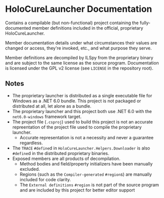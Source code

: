 # HoloCureLauncher Documentation

Contains a compilable (but non-functional) project containing the fully-documented member definitions included in the official, proprietary HoloCureLauncher.

Member documentation details under what circumstances their values are changed or access, they're invoked, etc., and what purpose they serve.

Member definitions are decompiled by ILSpy from the proprietary binary and are subject to the same license as the source program. Documentation is licensed under the GPL v2 license (see `LICENSE` in the repository root).

## Notes

- The proprietary launcher is distributed as a single executable file for Windows as a .NET 6.0 bundle. This project is not packaged or distributed at all, let alone as a bundle.
- The proprietary launcher and this project both use .NET 6.0 with the `net6.0-windows` framework target.
- The project file (`.csproj`) used to build this project is not an accurate repreentation of the project file used to compile the proprietary launcher.
  - Accurate representation is not a necessity and never a guarantee regardless.
- The `TRACE` `#define`d in `HoloCureLauncher.Helpers.Downloader` is also `#define`d in the distributed proprietary binaries.
- Exposed members are all products of decompilation.
  - Method bodies and field/property initializers have been manually excluded.
  - Regions (such as the `Compiler-generated` `#region`s) are manually included for code clarity.
  - The `External definitions` `#region` is not part of the source program and are included by this project for better editor support
